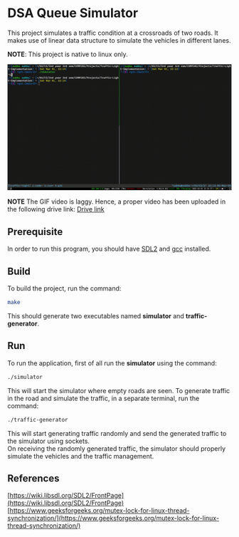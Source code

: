 # DSA Queue Simulator

This project simulates a traffic condition at a crossroads of two roads. It makes use of linear data structure to simulate the vehicles in different lanes.

**NOTE**: This project is native to linux only.

![Demo video](demo_video.gif)

**NOTE** The GIF video is laggy. Hence, a proper video has been uploaded in the following drive link:
[Drive link](https://drive.google.com/file/d/1m1uab_FqIxPbBdqf6y8kl9Gn-aYEP_5z/view?usp=sharing)

## Prerequisite

In order to run this program, you should have [SDL2] and [gcc] installed.

## Build

To build the project, run the command:
```sh
make
```
This should generate two executables named **simulator** and **traffic-generator**.

## Run

To run the application, first of all run the **simulator** using the command:
```sh
./simulator
```
This will start the simulator where empty roads are seen. To generate traffic in the road and simulate the traffic, in a separate terminal, run the command:
```sh
./traffic-generator
```
This will start generating traffic randomly and send the generated traffic to the simulator using sockets.
\
On receiving the randomly generated traffic, the simulator should properly simulate the vehicles and the traffic management.

## References

[https://wiki.libsdl.org/SDL2/FrontPage](https://wiki.libsdl.org/SDL2/FrontPage)
\
[https://www.geeksforgeeks.org/mutex-lock-for-linux-thread-synchronization/](https://www.geeksforgeeks.org/mutex-lock-for-linux-thread-synchronization/)

[//]: # (This is the referencing of the links.)
[SDL2]: <https://wiki.libsdl.org/SDL2/Installation>
[gcc]: <https://gcc.gnu.org/install/>
